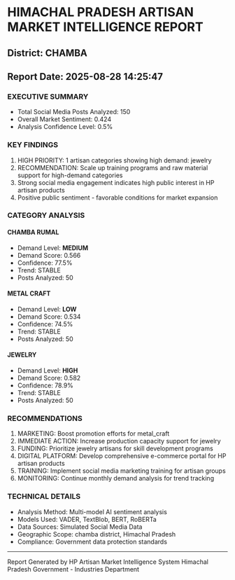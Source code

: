 # HIMACHAL PRADESH ARTISAN MARKET INTELLIGENCE REPORT
## District: CHAMBA
## Report Date: 2025-08-28 14:25:47

### EXECUTIVE SUMMARY
- Total Social Media Posts Analyzed: 150
- Overall Market Sentiment: 0.424
- Analysis Confidence Level: 0.5%

### KEY FINDINGS
1. HIGH PRIORITY: 1 artisan categories showing high demand: jewelry
2. RECOMMENDATION: Scale up training programs and raw material support for high-demand categories
3. Strong social media engagement indicates high public interest in HP artisan products
4. Positive public sentiment - favorable conditions for market expansion

### CATEGORY ANALYSIS

#### CHAMBA RUMAL
- Demand Level: **MEDIUM**
- Demand Score: 0.566
- Confidence: 77.5%
- Trend: STABLE
- Posts Analyzed: 50

#### METAL CRAFT
- Demand Level: **LOW**
- Demand Score: 0.534
- Confidence: 74.5%
- Trend: STABLE
- Posts Analyzed: 50

#### JEWELRY
- Demand Level: **HIGH**
- Demand Score: 0.582
- Confidence: 78.9%
- Trend: STABLE
- Posts Analyzed: 50

### RECOMMENDATIONS
1. MARKETING: Boost promotion efforts for metal_craft
2. IMMEDIATE ACTION: Increase production capacity support for jewelry
3. FUNDING: Prioritize jewelry artisans for skill development programs
4. DIGITAL PLATFORM: Develop comprehensive e-commerce portal for HP artisan products
5. TRAINING: Implement social media marketing training for artisan groups
6. MONITORING: Continue monthly demand analysis for trend tracking

### TECHNICAL DETAILS
- Analysis Method: Multi-model AI sentiment analysis
- Models Used: VADER, TextBlob, BERT, RoBERTa
- Data Sources: Simulated Social Media Data
- Geographic Scope: chamba district, Himachal Pradesh
- Compliance: Government data protection standards

---
Report Generated by HP Artisan Market Intelligence System
Himachal Pradesh Government - Industries Department
